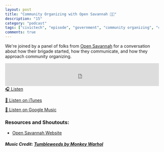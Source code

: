 ```yaml
---
layout: post
title: "Community Organizing with Open Savannah 🙌🏽"
description: "15"
category: "podcast"
tags: ["civictech", "episode", "government", "community organizing", "civic engagement"]
comments: true
---
```

We're joined by a panel of folks from [Open Savannah](https://twitter.com/opensavannah) for a conversation about how their brigade started, how they communicate, and how they approach community organizing.

<iframe width="100%" height="75" scrolling="no" frameborder="no" allow="autoplay" src="https://w.soundcloud.com/player/?url=https%3A//api.soundcloud.com/tracks/480029073&color=%23ff5500&auto_play=false&hide_related=false&show_comments=true&show_user=true&show_reposts=false&show_teaser=true&visual=true"></iframe>
<a href="https://soundcloud.com/user-227289754/s01e12-community-organizing-with-open-savannah" target="_blank">🎧 Listen</a>

[📱 Listen on iTunes](https://itunes.apple.com/us/podcast/civic-tech-chat/id1350640468?mt=2)

[📱 Listen on Google Music](https://play.google.com/music/listen?u=0#/ps/I2inksjzzzmbxhg5wbojr624doa)

### Resources and Shoutouts:
- [Open Savannah Website](https://opensavannah.org/)

##### Music Credit: [Tumbleweeds by Monkey Warhol](http://freemusicarchive.org/music/Monkey_Warhol/Lonely_Hearts_Challenge/Monkey_Warhol_-_Tumbleweeds)
